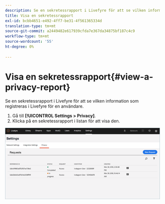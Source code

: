 ```yaml
---
description: Se en sekretessrapport i Livefyre för att se vilken information som registreras i Livefyre för en användare.
title: Visa en sekretessrapport
exl-id: bcbb4651-e492-4ff7-be31-4f561365334d
translation-type: tm+mt
source-git-commit: a2449482e617939cfda7e367da34875bf187c4c9
workflow-type: tm+mt
source-wordcount: '55'
ht-degree: 0%

---
```


# Visa en sekretessrapport{#view-a-privacy-report}

Se en sekretessrapport i Livefyre för att se vilken information som registreras i Livefyre för en användare.

1. Gå till **[!UICONTROL Settings > Privacy]**.
1. Klicka på en sekretessrapport i listan för att visa den.

![](assets/privacypage5.png)
